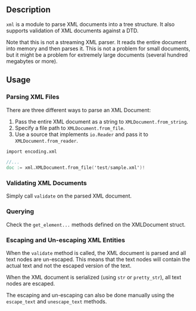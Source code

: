 ## Description

`xml` is a module to parse XML documents into a tree structure. It also supports
validation of XML documents against a DTD.

Note that this is not a streaming XML parser. It reads the entire document into
memory and then parses it. This is not a problem for small documents, but it
might be a problem for extremely large documents (several hundred megabytes or more).

## Usage

### Parsing XML Files

There are three different ways to parse an XML Document:

1. Pass the entire XML document as a string to `XMLDocument.from_string`.
2. Specify a file path to `XMLDocument.from_file`.
3. Use a source that implements `io.Reader` and pass it to `XMLDocument.from_reader`.

```v
import encoding.xml

//...
doc := xml.XMLDocument.from_file('test/sample.xml')!
```

### Validating XML Documents

Simply call `validate` on the parsed XML document.

### Querying

Check the `get_element...` methods defined on the XMLDocument struct.

### Escaping and Un-escaping XML Entities

When the `validate` method is called, the XML document is parsed and all text
nodes are un-escaped. This means that the text nodes will contain the actual
text and not the escaped version of the text.

When the XML document is serialized (using `str` or `pretty_str`), all text nodes are escaped.

The escaping and un-escaping can also be done manually using the `escape_text` and
`unescape_text` methods.
